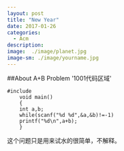 ```yaml
---
layout: post
title: "New Year"
date: 2017-01-26
categories:
  - Acm
description: 
image:  ./image/planet.jpg
image-sm: ./image/yourname.jpg
---
```

##About A+B Problem
'1001代码区域'

<pre><code>#include <stdio.h> 
    void main()
    {
    int a,b;
    while(scanf("%d %d",&a,&b)!=-1)
    printf("%d\n",a+b);
    }
</code></pre>
这个问题只是用来试水的很简单，不解释。
